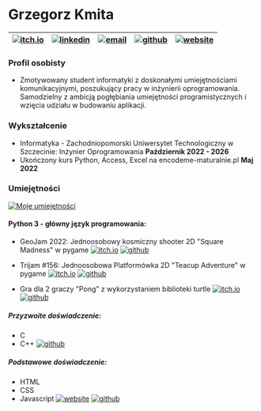  # **Grzegorz Kmita** 
[![itch.io](https://raw.githubusercontent.com/Jirafey/grzegorzkmita.com/main/images/itch.png)](https://jirafey.itch.io/) | [![linkedin](https://raw.githubusercontent.com/Jirafey/grzegorzkmita.com/main/images/linkedin.png)](https://www.linkedin.com/in/grzegorz-kmita) | [![email](https://raw.githubusercontent.com/Jirafey/grzegorzkmita.com/main/images/email.png)](mailto:grzegorzkmita@tuta.io) |[![github](https://raw.githubusercontent.com/Jirafey/grzegorzkmita.com/main/images/github.png)](https://github.com/Jirafey)| [![website](https://raw.githubusercontent.com/Jirafey/grzegorzkmita.com/main/icon/favicon-32x32.png)](https://grzegorzkmita.com)|
-----------|------------|--------------|-----------|------------|


### Profil osobisty
* Zmotywowany student informatyki z doskonałymi umiejętnościami komunikacyjnymi, poszukujący pracy w inżynierii oprogramowania. Samodzielny z ambicją pogłębiania umiejętności programistycznych i wzięcia udziału w budowaniu aplikacji.

### Wykształcenie
* Informatyka - Zachodniopomorski Uniwersytet Technologiczny w Szczecinie:
Inżynier Oprogramowania **Październik 2022 - 2026**
* Ukończony kurs Python, Access, Excel na encodeme-maturalnie.pl **Maj 2022**


### Umiejętności
[![Moje umiejętności](https://skillicons.dev/icons?i=git,vercel,stackoverflow,vscode,visualstudio,unity,python,c,cpp,html,css,javascript,discord,matlab)](https://github.com/Jirafey)

#### Python 3 - główny język programowania: 

* GeoJam 2022: Jednoosobowy kosmiczny shooter 2D "Square Madness" w pygame
[![itch.io](https://raw.githubusercontent.com/Jirafey/grzegorzkmita.com/main/images/itch.png)](https://jirafey.itch.io/Square-Madness) [![github](https://raw.githubusercontent.com/Jirafey/grzegorzkmita.com/main/images/github.png)](https://github.com/Jirafey/Square-Madness)

* Trijam #156: Jednoosobowa Platformówka 2D "Teacup Adventure" w pygame
[![itch.io](https://raw.githubusercontent.com/Jirafey/grzegorzkmita.com/main/images/itch.png)](https://jirafey.itch.io/Teacup-Adventure) [![github](https://raw.githubusercontent.com/Jirafey/grzegorzkmita.com/main/images/github.png)](https://github.com/Jirafey/Teacup-Adventure)

* Gra dla 2 graczy "Pong" z wykorzystaniem biblioteki turtle
[![itch.io](https://raw.githubusercontent.com/Jirafey/grzegorzkmita.com/main/images/itch.png)]( https://jirafey.itch.io/pong )[![github](https://raw.githubusercontent.com/Jirafey/grzegorzkmita.com/main/images/github.png)](https://github.com/Jirafey/pong)
##### Przyzwoite doświadczenie: 
* C 
* C++
[![github](https://raw.githubusercontent.com/Jirafey/grzegorzkmita.com/main/images/github.png)](https://github.com/Jirafey/Computer-Science)
##### Podstawowe doświadczenie:
* HTML 
* CSS 
* Javascript 
[![website](https://raw.githubusercontent.com/Jirafey/grzegorzkmita.com/main/icon/favicon-32x32.png)](https://grzegorzkmita.com) [![github](https://raw.githubusercontent.com/Jirafey/grzegorzkmita.com/main/images/github.png)](https://github.com/Jirafey/grzegorzkmita.com)



